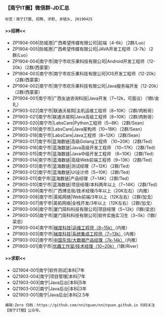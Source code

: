 ### 【南宁IT圈】微信群-JD汇总

`标签：南宁IT圈, 招聘, 求职, 非猎头, 20190425`

#### >>招聘<<

- ZP1904-006|防城港|广西希望传媒有限公司|前端（4-6k）（2群/Luo）
- ZP1904-005|防城港|广西希望传媒有限公司|JAVA开发工程师（3-7k）（2群/Luo）
- ZP1904-004|南宁市|南宁市欢乐果科技有限公司|Android开发工程师（12-20k）（2群/西蒙蒙）
- ZP1904-003|南宁市|南宁市欢乐果科技有限公司|IOS开发工程师（12-20k）（2群/西蒙蒙）
- ZP1904-002|南宁市|南宁市欢乐果科技有限公司|Java服务端开发（12-20k）（2群/西蒙蒙）
- ZP1904-001|南宁市|广西友迪咨询科技|Java开发（7~12k，可面议）（1群/金礼）
- ZP1903-022|南宁市|联通沃易购|主机运维工程师（8~10K）（2群/肉粉哥）
- ZP1903-021|南宁市|联通沃易购|Java高级工程师（8~10K）（2群/肉粉哥）
- ZP1903-020|南宁市|LabsCare|Python工程师（5~8K）（2群/Sean）
- ZP1903-019|南宁市|LabsCare|Java架构师（10~18K）（2群/Sean）
- ZP1903-018|南宁市|LabsCare|Java工程师（8~12K）（2群/Sean）
- ZP1903-017|南宁市|蓝海数链|高级Golang工程师 （10~20K）（2群/Ted）
- ZP1903-016|南宁市|蓝海数链|Java高级开发工程师 （10~17K）（2群/Ted）
- ZP1903-015|南宁市|蓝海数链|Java中级开发工程师 （6~10K）（2群/Ted）
- ZP1903-014|南宁市|蓝海数链|高级Web前端工程师（9~13K）（2群/Ted）
- ZP1903-013|南宁市|蓝海数链|测试经理（7~12K）（2群/Ted）
- ZP1903-012|南宁市|蓝海数链|UI设计师（5~10K）（2群/Ted）
- ZP1903-011|南宁市|蓝海数链|产品经理（7~14K）（2群/Ted）
- ZP1903-010|南宁市|蓝海数链|项目经理/本科两年以上（7~14K）（2群/Ted）
- ZP1903-009|南宁市|广西博览局/技术经理/5年以上（20K左右）（内推）
- ZP1903-008|南宁市|英拓网络|Web前端/3年以上（12K左右）（2群/加戈）
- ZP1903-007|南宁市|英拓网络|全栈开发/3年以上（12K左右）（2群/加戈）
- ZP1903-006|南宁市|厦门简科科技有限公司|项目经理（5~12k）(1群/梁总)
- ZP1903-005|南宁市|厦门简科科技有限公司|软件实施实习生（3~5k）(1群/梁总)
- ZP1903-004|南宁市|[梯度科技|运维工程师（8~15k）](https://www.lagou.com/jobs/5389249.html)（内推）
- ZP1903-003|南宁市|[梯度科技|系统集成工程师（7~13k）](https://www.lagou.com/jobs/3851220.html)（内推）
- ZP1903-002|南宁市|[中国东信/大数据产品经理（7k-14k）](http://recruit.caih.com/positionDetail?id=1128)（内推）
- ZP1903-001|南宁市|[优趣工作室/技术经理（10~20k）](https://www.lagou.com/jobs/5642390.html)（1群/River）


#### >>求职<<

- QZ1904-001|南宁|软件测试|本科|7年
- QZ1903-004|南宁|项目管理|本科|7年
- QZ1903-003|南宁|Java后台|本科|5年
- QZ1903-002|南宁|Java后台|本科|3年
- QZ1903-001|南宁|Java后台|本科|2.5年

`编辑:Zero
归档：https://github.com/nnitquan/nnitquan.github.io
扫码关注【南宁IT圈】公众号。`
